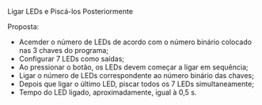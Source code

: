 Ligar LEDs e Piscá-los Posteriormente                    

Proposta:                  
  - Acemder o número de LEDs de acordo com o número binário colocado nas 3 chaves do programa;                       
  - Configurar 7 LEDs como saídas;                       
  - Ao pressionar o botão, os LEDs devem começar a ligar em sequência;                           
  - Ligar o número de LEDs correspondente ao número binário das chaves;            
  - Depois que ligar o último LED, piscar todos os 7 LEDs simultaneamente;             
  - Tempo do LED ligado, aproximadamente, igual à 0,5 s.                                          
